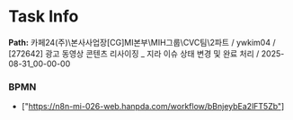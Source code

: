 # Task Info

**Path:** 카페24(주)\본사사업장\[CG]MI본부\MIH그룹\CVC팀\2파트 / ywkim04 / [272642] 광고 동영상 콘텐츠 리사이징 _ 지라 이슈 상태 변경 및 완료 처리 / 2025-08-31_00-00-00

### BPMN
- ["https://n8n-mi-026-web.hanpda.com/workflow/bBnjeybEa2lFT5Zb"]

